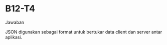 # B12-T4
Jawaban

JSON digunakan sebagai format untuk bertukar data client dan server antar aplikasi.
